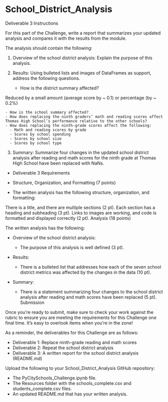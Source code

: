 # School_District_Analysis

Deliverable 3 Instructions

For this part of the Challenge, write a report that summarizes your updated analysis and compares it with the results from the module.

The analysis should contain the following:

1. Overview of the school district analysis: Explain the purpose of this analysis.

2. Results: Using bulleted lists and images of DataFrames as support, address the following questions.

    - How is the district summary affected?

Reduced by a small amount (average score by ~ 0.1) or percentage (by ~ 0.2%)

    - How is the school summary affected?
    - How does replacing the ninth graders’ math and reading scores affect Thomas High School’s performance relative to the other schools?
    - How does replacing the ninth-grade scores affect the following:
      - Math and reading scores by grade
      - Scores by school spending
      - Scores by school size
      - Scores by school type
3. Summary: Summarize four changes in the updated school district analysis after reading and math scores for the ninth grade at Thomas High School have been replaced with NaNs.

- Deliverable 3 Requirements

- Structure, Organization, and Formatting (7 points)

- The written analysis has the following structure, organization, and formatting:

There is a title, and there are multiple sections (2 pt).
Each section has a heading and subheading (3 pt).
Links to images are working, and code is formatted and displayed correctly (2 pt).
Analysis (18 points)

The written analysis has the following:

- Overview of the school district analysis:

  - The purpose of this analysis is well defined (3 pt).

- Results:

  - There is a bulleted list that addresses how each of the seven school district metrics was affected by the changes in the data (10 pt).

- Summary:

  - There is a statement summarizing four changes to the school district analysis after reading and math scores have been replaced (5 pt).
Submission

Once you’re ready to submit, make sure to check your work against the rubric to ensure you are meeting the requirements for this Challenge one final time. It’s easy to overlook items when you’re in the zone!

As a reminder, the deliverables for this Challenge are as follows:

- Deliverable 1: Replace ninth-grade reading and math scores
- Deliverable 2: Repeat the school district analysis
- Deliverable 3: A written report for the school district analysis (README.md)

Upload the following to your School_District_Analysis GitHub repository:

- The PyCitySchools_Challenge.ipynb file.
- The Resources folder with the schools_complete.csv and students_complete.csv files.
- An updated README.md that has your written analysis.

